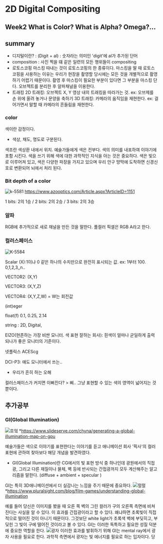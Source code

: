2D Digital Compositing
=============
Week2 What is Color? What is Alpha? Omega?...
-------------
## summary
* 디지털이란? : (Digit + al) : 숫자라는 의미인 'digit'에 al가 추가된 단어
* composition : 사진 찍을 떄 같은 일련의 모든 행위들이 compositing
* 로토스코핑
마스킹 따내는 것이 로토스코핑의 한 종류이다. 마스킹을 딸 때 로토스코핑을 사용하는 이유는 우리가 현장을 촬영할 당시에는 모든 것을 개별적으로 촬영하기 어렵기 때문이다. 촬영 후 마스킹이 필요한 부분이 있다면 그 부분을 마스킹 단다. 오브젝트를 분리한 후 알파채널을 이용한다.
* 트래킹 
2D 트래킹: 오브젝트 X, Y 영상 내의 트래킹을 따라가는 것. ex: 오브제를 손 위에 올려 놓거나 문양을 축하기
3D 트래킹: 카메라의 움직임을 재현한다. ex: 걸어가면서 말할 때 카메라의 흔들림을 재현한다. 

### color
색이란 감정이다. 
* 색상, 채도, 명도로 구분된다.

색조란 색상환 내에서 위치.
예술가들에게 색은 전부다. 색의 의미를 내포하여 이야기에 포함 시킨다.
색을 쓰기 위해 색에 대한 과학적인 지식을 아는 것은 중요하다. 색은 빛으로 이루어져 있고, 색은 다양한 파장을 가지고 있으며 우리 안구 망막에 도착하면 신경신호로 변환되어 뇌에서 처리 된다. 

### Bit depth of a color
![k-5581](https://d36nqgmw98q4v5.cloudfront.net/image-handler/ts/20161226021437/ri/750/src/images/Article_Images/ImageForArticle_1151(1).jpg)
  https://www.azooptics.com/Article.aspx?ArticleID=1151
 
1 bits: 2의 1승 / 2 bits: 2의 2승  / 3 bits: 2의 3승
### 알파
RGB에 추가적으로 새로 채널을 만든 것을 말한다. 풀컬러 픽셀은 RGB A라고 한다.
### 컬러스페이스
![K-5584](https://s3.us-west-2.amazonaws.com/secure.notion-static.com/a46df6db-814e-4412-b24e-4cbe376bdddf/K-5584.png?X-Amz-Algorithm=AWS4-HMAC-SHA256&X-Amz-Credential=AKIAT73L2G45O3KS52Y5%2F20210918%2Fus-west-2%2Fs3%2Faws4_request&X-Amz-Date=20210918T110000Z&X-Amz-Expires=86400&X-Amz-Signature=327c14ee972b2bf792cfe0adcbae10ed5d02bcd21e00c2f33b530e8506a3ece0&X-Amz-SignedHeaders=host&response-content-disposition=filename%20%3D%22K-5584.png%22)

Scalar (X):1이냐 0 같은 하나의 수치만으로 완전히 표시되는 값. ex: 1부터 100. 0,1,2,3,,n..

VECTOR2: (X,Y)

VECTOR3: (X,Y,Z)

VECTOR4: (X,Y,Z,W) = W는 회전값

(int)eger 

float(f) 0.1, 0.25, 2.14

string : 2D, Digital,

EIZO(현존하는 가장 비싼 모니터. 색 표현 잘하는 회사): 흰색이 얼마나 균일하게 출력되나가 좋은 모니터의 기준이다.

넷플릭스 ACEScg

DCI-P3: 얘도 모니터에서 쓰는.. 

* 우리가 흔히 하는 오해 

컬러스페이스가 커지면 이뻐진다? > 삐.. 그냥 표현할 수 있는 색의 영역이 넓어지는 것 뿐이다.



## 추가공부
### GI(Global Illumination)
![흐엌](https://image2.slideserve.com/4119789/about-global-illumination-l.jpg)
*https://www.slideserve.com/chyna/generating-a-global-illumination-map-on-gpu

예술가들은 색으로 이야기를 표현한다는 이야기를 듣고 애니메이션 회사 '픽사'의 컬러 표현에 관하여 찾아보다 해당 개념을 발견하였다. 
* GI(Global Illumination)란
CG에서의 빛 표현 방식 중 하나인데 광원에서의 직접광, 그리고 다른 재질이나 물체, 벽 등에 반사되는 간접광까지 모두 계산해주는 알고리즘을 말한다. (diffuse + ambient + specular )

GI는 특히 3D애니메이션에서 더 실감나는 느낌을 주기 때문에 중요하다. 
![럴럴](https://www.pluralsight.com/content/dam/pluralsight/blog/dt/wp-uploads/2013/12/Light_Bouncing.jpg)
*https://www.pluralsight.com/blog/film-games/understanding-global-illumination

예를 들어 당신은 이미지를 봤을 때 오른 쪽 벽의 그린 컬러가 구의 오른쪽 측면에 비쳐진다는 사실을 알 수 있다. 이 효과를 간접광이라고 할 수 있다. 왜냐하면 초록빛이 직접적으로 떨어진 것이 아니기 때문이다. 그것보단 white light가 초록색 벽에 부딪히고, 부딪힌 그 빛이 구에 떨어진 것이라고 볼 수 있다. GI는 이러한 독특하고 필요한 성질 덕분에 중요한 역할을 한다. 
![광자](https://www.pluralsight.com/content/dam/pluralsight/blog/dt/wp-uploads/2013/12/Global_Illumination.jpg)
이러한 효과를 발휘하기 위해 GI는 mental ray에서 광자 사용을 필요로 한다. 과학적 측면에서 광자는 빛 에너지를 필요로 하는 입자이다. 당
